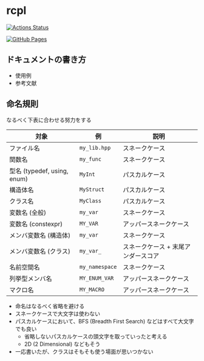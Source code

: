 # rcpl

[![Actions Status](https://github.com/ruthen71/rcpl/workflows/verify/badge.svg)](https://github.com/ruthen71/rcpl/actions)

[![GitHub Pages](https://img.shields.io/static/v1?label=GitHub+Pages&message=+&color=brightgreen&logo=github)](https://ruthen71.github.io/rcpl/)

## ドキュメントの書き方
- 使用例
- 参考文献

## 命名規則
なるべく下表に合わせる努力をする

| 対象 | 例 | 説明 |
| ---- | ---- | ---- |
| ファイル名 | `my_lib.hpp` | スネークケース |
| 関数名 | `my_func` | スネークケース |
| 型名 (typedef, using, enum) | `MyInt` | パスカルケース |
| 構造体名 | `MyStruct` | パスカルケース |
| クラス名 | `MyClass` | パスカルケース |
| 変数名 (全般) | `my_var` | スネークケース |
| 変数名 (constexpr) | `MY_VAR` | アッパースネークケース |
| メンバ変数名 (構造体) | `my_var` | スネークケース |
| メンバ変数名 (クラス) | `my_var_` | スネークケース + 末尾アンダースコア |
| 名前空間名 | `my_namespace` | スネークケース |
| 列挙型メンバ名 | `MY_ENUM_VAR` | アッパースネークケース |
| マクロ名 | `MY_MACRO` | アッパースネークケース |

- 命名はなるべく省略を避ける
- スネークケースで大文字は使わない
- パスカルケースにおいて、BFS (Breadth First Search) などはすべて大文字でも良い
    - 省略しないパスカルケースの頭文字を取っていったと考える
    - 2D (2 Dimensional) などもそう
- 一応書いたが、クラスはそもそも使う場面が思いつかない

